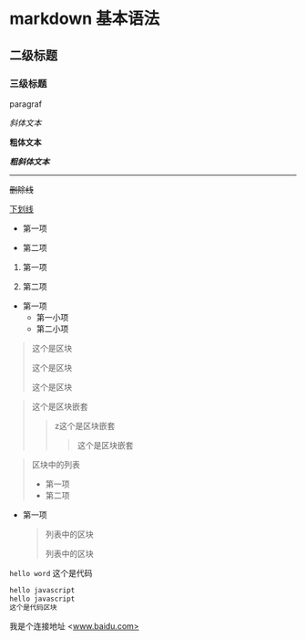 

# markdown 基本语法













## 二级标题

### 三级标题

   

paragraf  

*斜体文本*



**粗体文本**

***粗斜体文本***



***



~~删除线~~

<u>下划线</u>



* 第一项

* 第二项

  

1. 第一项

2. 第二项



* 第一项
  - 第一小项
  - 第二小项





> 这个是区块
>
> 这个是区块
>
> 这个是区块





> 这个是区块嵌套
>
> > z这个是区块嵌套
> >
> > > 这个是区块嵌套





> 区块中的列表
>
> * 第一项
> * 第二项



* 第一项

  > 列表中的区块
  >
  > 列表中的区块



`hello word` 这个是代码

```javascript
hello javascript
hello javascript
这个是代码区块
```





我是个连接地址  <www.baidu.com>



















